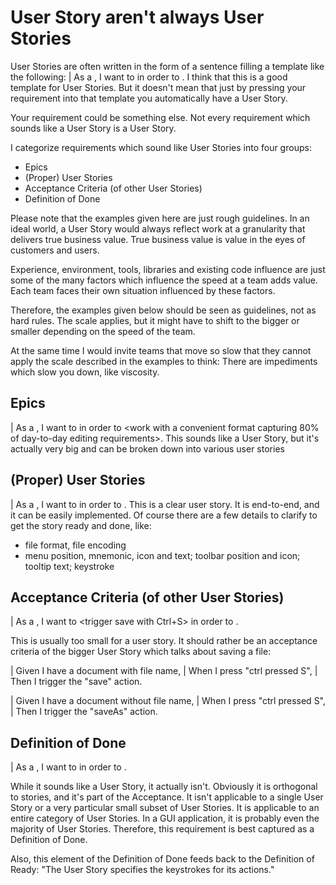 # User Story aren't always User Stories

User Stories are often written in the form of a sentence filling a template like the following:
| As a <Role>, I want to <action> in order to <purpose>.
I think that this is a good template for User Stories.
But it doesn't mean that just by pressing your requirement into that template you automatically have a User Story.

Your requirement could be something else.
Not every requirement which sounds like a User Story is a User Story.

I categorize requirements which sound like User Stories into four groups:
* Epics
* (Proper) User Stories
* Acceptance Criteria (of other User Stories)
* Definition of Done

Please note that the examples given here are just rough guidelines.
In an ideal world, a User Story would always reflect work at a granularity that delivers true business value.
True business value is value in the eyes of customers and users.

Experience, environment, tools, libraries and existing code influence are just some of the many factors which influence the speed at a team adds value.
Each team faces their own situation influenced by these factors.

Therefore, the examples given below should be seen as guidelines, not as hard rules.
The scale applies, but it might have to shift to the bigger or smaller depending on the speed of the team.

At the same time I would invite teams that move so slow that they cannot apply the scale described in the examples to think:
There are impediments which slow you down, like viscosity.


## Epics
| As a <User>, I want to <edit Markdown files> in order to <work with a convenient format capturing 80% of day-to-day editing requirements>.
This sounds like a User Story, but it's actually very big and can be broken down into various user stories

## (Proper) User Stories
| As a <User>, I want to <save a file> in order to <persist my work>.
This is a clear user story.
It is end-to-end, and it can be easily implemented.
Of course there are a few details to clarify to get the story ready and done, like:
* file format, file encoding
* menu position, mnemonic, icon and text; toolbar position and icon; tooltip text; keystroke

## Acceptance Criteria (of other User Stories)
| As a <User>, I want to <trigger save with Ctrl+S> in order to <work more efficiently>.

This is usually too small for a user story.
It should rather be an acceptance criteria of the bigger User Story which talks about saving a file:

| Given I have a document with file name,
| When I press "ctrl pressed S",
| Then I trigger the "save" action.

| Given I have a document without file name,
| When I press "ctrl pressed S",
| Then I trigger the "saveAs" action.

## Definition of Done
| As a <User>, I want to <trigger actions via keystrokes> in order to <work more efficiently>.

While it sounds like a User Story, it actually isn't.
Obviously it is orthogonal to stories, and it's part of the Acceptance.
It isn't applicable to a single User Story or a very particular small subset of User Stories.
It is applicable to an entire category of User Stories.
In a GUI application, it is probably even the majority of User Stories.
Therefore, this requirement is best captured as a Definition of Done.

Also, this element of the Definition of Done feeds back to the Definition of Ready:
"The User Story specifies the keystrokes for its actions."
